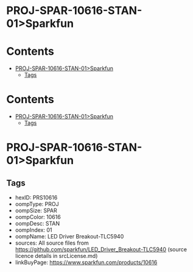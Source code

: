 
PROJ-SPAR-10616-STAN-01>Sparkfun
================================

Contents
========

* [PROJ-SPAR-10616-STAN-01>Sparkfun](#proj-spar-10616-stan-01sparkfun)
	* [Tags](#tags)

Contents
========

* [PROJ-SPAR-10616-STAN-01>Sparkfun](#proj-spar-10616-stan-01sparkfun)
	* [Tags](#tags)

# PROJ-SPAR-10616-STAN-01>Sparkfun

## Tags

- hexID: PRS10616
- oompType: PROJ
- oompSize: SPAR
- oompColor: 10616
- oompDesc: STAN
- oompIndex: 01
- oompName: LED Driver Breakout-TLC5940
- sources: All source files from https://github.com/sparkfun/LED_Driver_Breakout-TLC5940 (source licence details in srcLicense.md)
- linkBuyPage: https://www.sparkfun.com/products/10616
